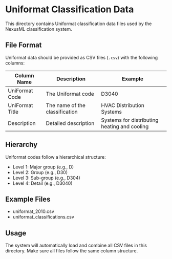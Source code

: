 # Uniformat Classification Data

This directory contains Uniformat classification data files used by the NexusML
classification system.

## File Format

Uniformat data should be provided as CSV files (`.csv`) with the following
columns:

| Column Name     | Description                    | Example                                      |
| --------------- | ------------------------------ | -------------------------------------------- |
| UniFormat Code  | The Uniformat code             | D3040                                        |
| UniFormat Title | The name of the classification | HVAC Distribution Systems                    |
| Description     | Detailed description           | Systems for distributing heating and cooling |

## Hierarchy

Uniformat codes follow a hierarchical structure:

- Level 1: Major group (e.g., D)
- Level 2: Group (e.g., D30)
- Level 3: Sub-group (e.g., D304)
- Level 4: Detail (e.g., D3040)

## Example Files

- uniformat_2010.csv
- uniformat_classifications.csv

## Usage

The system will automatically load and combine all CSV files in this directory.
Make sure all files follow the same column structure.
